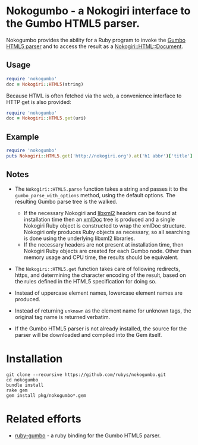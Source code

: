 Nokogumbo - a Nokogiri interface to the Gumbo HTML5 parser.
===========

Nokogumbo provides the ability for a Ruby program to invoke the 
[Gumbo HTML5 parser](https://github.com/google/gumbo-parser#readme)
and to access the result as a
[Nokogiri::HTML::Document](http://nokogiri.org/Nokogiri/HTML/Document.html).

Usage
-----

```ruby
require 'nokogumbo'
doc = Nokogiri::HTML5(string)
```

Because HTML is often fetched via the web, a convenience interface to
HTTP get is also provided:

```ruby
require 'nokogumbo'
doc = Nokogiri::HTML5.get(uri)
```

Example
-----
```ruby
require 'nokogumbo'
puts Nokogiri::HTML5.get('http://nokogiri.org').at('h1 abbr')['title']
```

Notes
-----

* The `Nokogiri::HTML5.parse` function takes a string and passes it to the
<code>gumbo_parse_with_options</code> method, using the default options.
The resulting Gumbo parse tree is the walked.
  * If the necessary Nokogiri and [libxml2](http://xmlsoft.org/html/) headers
    can be found at installation time then an
    [xmlDoc](http://xmlsoft.org/html/libxml-tree.html#xmlDoc) tree is produced
    and a single Nokogiri Ruby object is constructed to wrap the xmlDoc
    structure.  Nokogiri only produces Ruby objects as necessary, so all
    searching is done using the underlying libxml2 libraries.
  * If the necessary headers are not present at installation time, then
    Nokogiri Ruby objects are created for each Gumbo node.  Other than
    memory usage and CPU time, the results should be equivalent.

* The `Nokogiri::HTML5.get` function takes care of following redirects,
https, and determining the character encoding of the result, based on the
rules defined in the HTML5 specification for doing so.

* Instead of uppercase element names, lowercase element names are produced.

* Instead of returning `unknown` as the element name for unknown tags, the
original tag name is returned verbatim.

* If the Gumbo HTML5 parser is not already installed, the source for the
parser will be downloaded and compiled into the Gem itself.

Installation
============

    git clone --recursive https://github.com/rubys/nokogumbo.git
    cd nokogumbo
    bundle install
    rake gem
    gem install pkg/nokogumbo*.gem

Related efforts
============

* [ruby-gumbo](https://github.com/galdor/ruby-gumbo#readme) - a ruby binding
for the Gumbo HTML5 parser.
